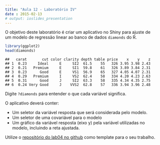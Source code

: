 ```yaml
---
title: "Aula 12 - Laboratório IV"
date : 2015-02-13
# output: ioslides_presentation
---
```


O objetivo deste laboratório é criar um aplicativo no Shiny para ajuste de um 
modelo de regressão linear ao banco de dados `diamonds` do R.


```r
library(ggplot2)
head(diamonds)
```

```
##   carat       cut color clarity depth table price    x    y    z
## 1  0.23     Ideal     E     SI2  61.5    55   326 3.95 3.98 2.43
## 2  0.21   Premium     E     SI1  59.8    61   326 3.89 3.84 2.31
## 3  0.23      Good     E     VS1  56.9    65   327 4.05 4.07 2.31
## 4  0.29   Premium     I     VS2  62.4    58   334 4.20 4.23 2.63
## 5  0.31      Good     J     SI2  63.3    58   335 4.34 4.35 2.75
## 6  0.24 Very Good     J    VVS2  62.8    57   336 3.94 3.96 2.48
```

Digite `?diamonds` para entender o que cada variável significa.

O aplicativo deverá conter:

* Um seletor da variável resposta que será considerada pelo modelo.
* Um seletor de uma covariável para o modelo
* Um gráfico da variável resposta (eixo y) pela variável utilizadas no modelo,
incluindo a reta ajustada.

Utilize o [repositório do lab04 no github](https://github.com/curso-r/lab04) como template para o seu trabalho. 


